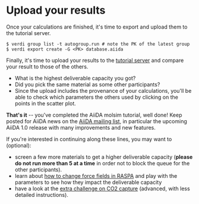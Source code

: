 # Upload your results

Once your calculations are finished, it's time to export and upload
them to the tutorial server.

```console
$ verdi group list -t autogroup.run # note the PK of the latest group
$ verdi export create -G <PK> database.aiida
```

Finally, it's time to upload your results to the [tutorial server](http://34.244.178.26)
and compare your result to those of the others.

 * What is the highest deliverable capacity you got? 
 * Did you pick the same material as some other participants?
 * Since the upload includes the provenance of your calculations,
   you'll be able to check which parameters the others used
   by clicking on the points in the scatter plot.


**That's it** -- you've completed the AiiDA molsim tutorial, well done!
Keep posted for AiiDA news on the [AiiDA mailing list](http://groups.google.com/group/aiidausers/subscribe), in particular the upcoming AiiDA 1.0 release with many improvements and new features.

If you're interested in continuing along these lines, you may want to (optional):

 * screen a few more materials to get a higher deliverable capacity
   (**please do not run more than 5 at a time** in order not to block the queue for the other participants).
 * learn about [how to change force fields in RASPA](../theoretical/settings-raspa)
   and play with the parameters to see how they impact the deliverable capacity
 * have a look at the [extra challenge on CO2 capture](../theoretical/charged-adsorbates.md)
(advanced, with less detailed instructions).
